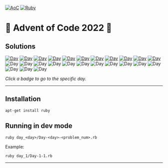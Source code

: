 <!-- Entries between SOLUTIONS and RESULTS tags are auto-generated -->

[![AoC](https://badgen.net/badge/AoC/2022/blue)](https://adventofcode.com/2022)
[![Ruby](https://badgen.net/badge/Ruby/v2.7.7+/red)](https://www.ruby-lang.org/en/documentation/installation/)

# 🎄 Advent of Code 2022 🎄

## Solutions

<!--SOLUTIONS-->

[![Day](https://badgen.net/badge/01/%E2%98%85%E2%98%85/green)](day_1)
[![Day](https://badgen.net/badge/02/%E2%98%85%E2%98%85/green)](day_2)
[![Day](https://badgen.net/badge/03/%E2%98%85%E2%98%85/green)](day_3)
[![Day](https://badgen.net/badge/04/%E2%98%85%E2%98%85/green)](day_4)
[![Day](https://badgen.net/badge/05/%E2%98%85%E2%98%85/green)](day_5)
[![Day](https://badgen.net/badge/06/%E2%98%85%E2%98%85/green)](day_6)
[![Day](https://badgen.net/badge/07/%E2%98%85%E2%98%85/green)](day_7)
[![Day](https://badgen.net/badge/08/%E2%98%85%E2%98%85/green)](day_8)
[![Day](https://badgen.net/badge/09/%E2%98%85%E2%98%85/green)](day_9)
[![Day](https://badgen.net/badge/10/%E2%98%85%E2%98%85/green)](day_10)
[![Day](https://badgen.net/badge/11/%E2%98%85%E2%98%85/green)](day_11)
![Day](https://badgen.net/badge/12/%E2%98%86%E2%98%86/gray)
![Day](https://badgen.net/badge/13/%E2%98%86%E2%98%86/gray)
![Day](https://badgen.net/badge/14/%E2%98%86%E2%98%86/gray)
![Day](https://badgen.net/badge/15/%E2%98%86%E2%98%86/gray)
![Day](https://badgen.net/badge/16/%E2%98%86%E2%98%86/gray)
![Day](https://badgen.net/badge/17/%E2%98%86%E2%98%86/gray)
![Day](https://badgen.net/badge/18/%E2%98%86%E2%98%86/gray)
![Day](https://badgen.net/badge/19/%E2%98%86%E2%98%86/gray)
![Day](https://badgen.net/badge/20/%E2%98%86%E2%98%86/gray)
![Day](https://badgen.net/badge/21/%E2%98%86%E2%98%86/gray)
![Day](https://badgen.net/badge/22/%E2%98%86%E2%98%86/gray)
![Day](https://badgen.net/badge/23/%E2%98%86%E2%98%86/gray)
![Day](https://badgen.net/badge/24/%E2%98%86%E2%98%86/gray)
![Day](https://badgen.net/badge/25/%E2%98%86%E2%98%86/gray)

<!--/SOLUTIONS-->

_Click a badge to go to the specific day._

---

## Installation

```
apt-get install ruby
```

## Running in dev mode

```
ruby day_<day>/Day-<day>-<problem_num>.rb
```

Example:

```
ruby day_1/Day-1-1.rb
```

---
